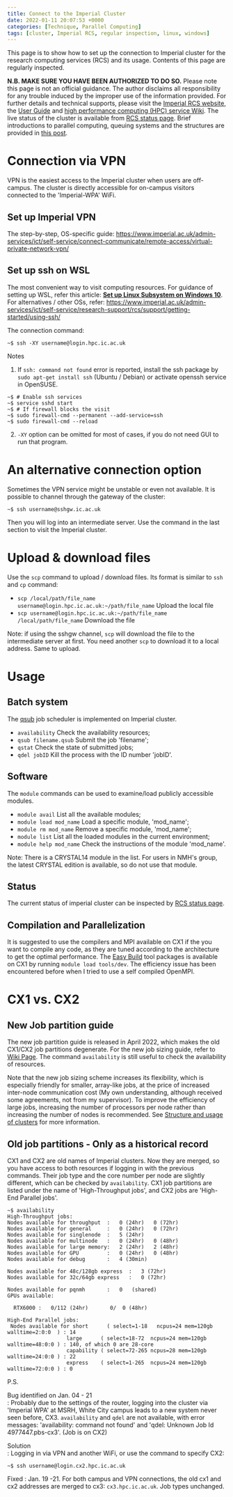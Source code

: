 ```yaml
---
title: Connect to the Imperial Cluster
date: 2022-01-11 20:07:53 +0000
categories: [Technique, Parallel Computing]
tags: [cluster, Imperial RCS, regular inspection, linux, windows]
---
```


This page is to show how to set up the connection to Imperial cluster for the research computing services (RCS) and its usage. Contents of this page are regularly inspected. 

**N.B. MAKE SURE YOU HAVE BEEN AUTHORIZED TO DO SO.** Please note this page is not an official guidance. The author disclaims all responsibility for any trouble induced by the improper use of the information provided. For further details and technical supports, please visit the [Imperial RCS website](https://www.imperial.ac.uk/admin-services/ict/self-service/research-support/rcs/), the [User Guide](https://icl-rcs-user-guide.readthedocs.io/en/latest/) and [high performance computing (HPC) service Wiki](https://icl-rcs-user-guide.readthedocs.io/en/latest/). The live status of the cluster is available from [RCS status page](https://status.rcs.imperial.ac.uk/d/u0zkcYQ7z/rcs-status?orgId=2&refresh=1m). Brief introductions to parallel computing, queuing systems and the structures are provided in [this post](https://spica-vir.github.io/posts/Structure-and-usage-of-clusters/). 

# Connection via VPN
VPN is the easiest access to the Imperial cluster when users are off-campus. The cluster is directly accessible for on-campus visitors connected to the 'Imperial-WPA' WiFi. 

## Set up Imperial VPN
The step-by-step, OS-specific guide: <https://www.imperial.ac.uk/admin-services/ict/self-service/connect-communicate/remote-access/virtual-private-network-vpn/>

## Set up ssh on WSL
The most convenient way to visit computing resources. For guidance of setting up WSL, refer this article: [**Set up Linux Subsystem on Windows 10**](/posts/Set-up-Linux-Subsystem-for-Windows-10/index.html). For alternatives / other OSs, refer: <https://www.imperial.ac.uk/admin-services/ict/self-service/research-support/rcs/support/getting-started/using-ssh/>

The connection command: 
``` console
~$ ssh -XY username@login.hpc.ic.ac.uk
```

Notes  
1. If `ssh: command not found` error is reported, install the ssh package by `sudo apt-get install ssh` (Ubuntu / Debian) or activate openssh service in OpenSUSE.  

``` console
~$ # Enable ssh services
~$ service sshd start
~$ # If firewall blocks the visit
~$ sudo firewall-cmd --permanent --add-service=ssh
~$ sudo firewall-cmd --reload

```

2. `-XY` option can be omitted for most of cases, if you do not need GUI to run that program. 

# An alternative connection option
Sometimes the VPN service might be unstable or even not available. It is possible to channel through the gateway of the cluster: 

``` console
~$ ssh username@sshgw.ic.ac.uk
```

Then you will log into an intermediate server. Use the command in the last section to visit the Imperial cluster. 

# Upload & download files

Use the `scp` command to upload / download files. Its format is similar to `ssh` and `cp` command: 

* `scp /local/path/file_name username@login.hpc.ic.ac.uk:~/path/file_name` Upload the local file
* `scp username@login.hpc.ic.ac.uk:~/path/file_name /local/path/file_name` Download the file

Note: if using the sshgw channel, `scp` will download the file to the intermediate server at first. You need another `scp` to download it to a local address. Same to upload. 

# Usage
## Batch system
The [qsub](https://pubs.opengroup.org/onlinepubs/9699919799/utilities/qsub.html) job scheduler is implemented on Imperial cluster. 

* `availability` Check the availability resources;  
* `qsub filename.qsub` Submit the job 'filename';  
* `qstat` Check the state of submitted jobs;  
* `qdel jobID` Kill the process with the ID number 'jobID'.  

## Software
The `module` commands can be used to examine/load publicly accessible modules.

- `module avail` List all the available modules;  
- `module load mod_name` Load a specific module, 'mod_name';  
- `module rm mod_name` Remove a specific module, 'mod_name';  
- `module list` List all the loaded modules in the current environment;  
- `module help mod_name` Check the instructions of the module 'mod_name'. 

Note: There is a CRYSTAL14 module in the list. For users in NMH's group, the latest CRYSTAL edition is available, so do not use that module. 

## Status
The current status of imperial cluster can be inspected by [RCS status page](https://status.rcs.imperial.ac.uk/d/u0zkcYQ7z/rcs-status?orgId=2&refresh=1m).

## Compilation and Parallelization
It is suggested to use the compilers and MPI available on CX1 if the you want to compile any code, as they are tuned according to the architecture to get the optimal performance. The [Easy Build](https://icl-rcs-user-guide.readthedocs.io/en/latest/hpc/applications/easybuild/) tool packages is available on CX1 by running `module load tools/dev`. The efficiency issue has been encountered before when I tried to use a self compiled OpenMPI.


# CX1 vs. CX2

## New Job partition guide

The new job partition guide is released in April 2022, which makes the old CX1/CX2 job partitions degenerate. For the new job sizing guide, refer to [Wiki Page](https://icl-rcs-user-guide.readthedocs.io/en/latest/hpc/queues/job-sizing-guidance/). The command `availability` is still useful to check the availability of resources. 

Note that the new job sizing scheme increases its flexibility, which is especially friendly for smaller, array-like jobs, at the price of increased inter-node communication cost (My own understanding, although received some agreements, not from my supervisor). To improve the efficiency of large jobs, increasing the number of processors per node rather than increasing the number of nodes is recommended. See [Structure and usage of clusters](https://spica-vir.github.io/posts/Structure-and-usage-of-clusters/) for more information.


## Old job partitions - Only as a historical record

CX1 and CX2 are old names of Imperial clusters. Now they are merged, so you have access to both resources if logging in with the previous commands. Their job type and the core number per node are slightly different, which can be checked by `availability`. CX1 job partitions are listed under the name of 'High-Throughput jobs', and CX2 jobs are 'High-End Parallel jobs'.

``` console
~$ availability
High-Throughput jobs: 
Nodes available for throughput  :   0 (24hr)   0 (72hr) 
Nodes available for general     :   0 (24hr)   0 (72hr) 
Nodes available for singlenode  :   5 (24hr)   
Nodes available for multinode   :   0 (24hr)   0 (48hr) 
Nodes available for large memory:   2 (24hr)   2 (48hr)  
Nodes available for GPU         :   0 (24hr)   0 (48hr) 
Nodes available for debug       :   4 (30min)  

Nodes available for 48c/128gb express  :   3 (72hr)  
Nodes available for 32c/64gb express   :   0 (72hr)  

Nodes available for pqnmh       :   0   (shared) 
GPUs available: 

  RTX6000 :   0/112 (24hr)       0/  0 (48hr) 

High-End Parallel jobs: 
 Nodes available for short      ( select=1-18   ncpus=24 mem=120gb walltime=2:0:0  ) : 14  
                   large      ( select=18-72  ncpus=24 mem=120gb walltime=48:0:0 ) : 140, of which 0 are 28-core 
                   capability ( select=72-265 ncpus=28 mem=120gb walltime=24:0:0 ) : 22 
                   express    ( select=1-265  ncpus=24 mem=120gb walltime=72:0:0 ) : 0 
```

P.S. 

Bug identified on Jan. 04 - 21  
: Probably due to the settings of the router, logging into the cluster via 'Imperial WPA' at MSRH, White City campus leads to a new system never seen before, CX3. `availability` and `qdel` are not available, with error messages: 'availability: command not found' and 'qdel: Unknown Job Id 4977447.pbs-cx3'. (Job is on CX2)

Solution  
: Logging in via VPN and another WiFi, or use the command to specify CX2: 

``` console
~$ ssh username@login.cx2.hpc.ic.ac.uk
```

Fixed
: Jan. 19 -21. For both campus and VPN connections, the old cx1 and cx2 addresses are merged to cx3: `cx3.hpc.ic.ac.uk`. Job types unchanged. 
